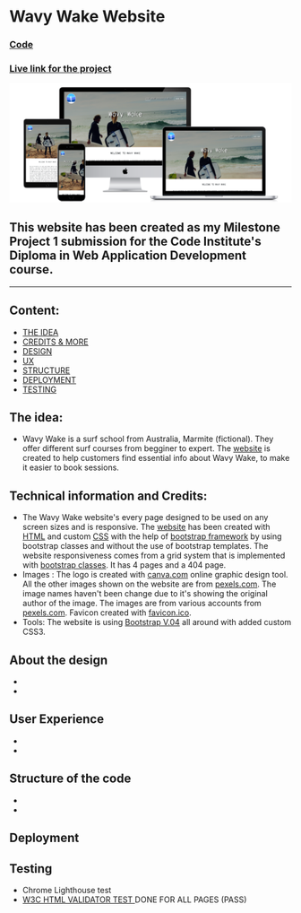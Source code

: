 # Wavy Wake Website
### [Code](https://github.com/parduckids/milestone-project-one)
### [Live link for the project](https://parduckids.github.io/milestone-project-one)


<!-- Screenshot on different devices  -->
![image](assets/images/all-devices-black.png)

## This website has been created as my Milestone Project 1 submission for the Code Institute's Diploma in Web Application Development course. 


---

## Content:
<!-- Content menu comes here -->
- [THE IDEA](#the-idea "Read about the web design")
- [CREDITS & MORE](#technical-information-and-credits  "Credits")
- [DESIGN](#about-the-design "Read about the web design")
- [UX](#user-experience "User Experience")
- [STRUCTURE](#structure-of-the-code "The structure of the website")
- [DEPLOYMENT](#deployment "Deployment")
- [TESTING](#testing "Testing information")






## The idea: 

- Wavy Wake is a surf school from Australia, Marmite (fictional). They offer different surf courses from begginer to expert. The [website](https://parduckids.github.io/milestone-project-one) is created to help customers find essential info about Wavy Wake, to make it easier to book sessions.

## Technical information and Credits: 

- The Wavy Wake website's every page designed to be used on any screen sizes and is responsive. The [website](https://parduckids.github.io/milestone-project-one) has been created with [HTML](https://en.wikipedia.org/wiki/HTML) and custom [CSS](https://en.wikipedia.org/wiki/CSS) with the help of [bootstrap framework](https://en.wikipedia.org/wiki/Bootstrap_(front-end_framework)) by using bootstrap classes and without the use of bootstrap templates. The website responsiveness comes from a grid system that is implemented with [bootstrap classes](https://getbootstrap.com/docs/5.2/extend/approach/#classes). It has 4 pages and a 404 page.
- Images : The logo is created with [canva.com](https://canva.com) online graphic design tool. All the other images shown on the website are from [pexels.com](https://pexels.com). The image names haven't been change due to it's showing the original author of the image. The images are from various accounts from [pexels.com](https://pexels.com). Favicon created with [favicon.ico](https://favicon.io/favicon-converter/).
- Tools: The website is using [Bootstrap V.04](https://getbootstrap.com/) all around with added custom CSS3.

## About the design
 - 
 - 
## User Experience
- 
- 
## Structure of the code
- 
- 
## Deployment
## Testing
- Chrome Lighthouse test
- [W3C HTML VALIDATOR TEST ](https://validator.w3.org/) DONE FOR ALL PAGES (PASS)

